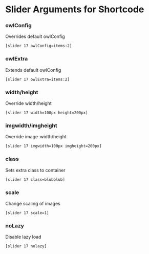 # Slider Arguments for Shortcode

### owlConfig
Overrides default owlConfig
```
[slider 17 owlConfig=items:2]
```
### owlExtra
Extends default owlConfig
```
[slider 17 owlExtra=items:2]
```

### width/height
Override width/height
```
[slider 17 width=100px height=200px]
```

### imgwidth/imgheight
Override image-width/height
```
[slider 17 imgwidth=100px imgheight=200px]
```

### class
Sets extra class to container
```
[slider 17 class=blubblub]
```

### scale
Change scaling of images
```
[slider 17 scale=1]
```

### noLazy
Disable lazy load
```
[slider 17 nolazy]
```

